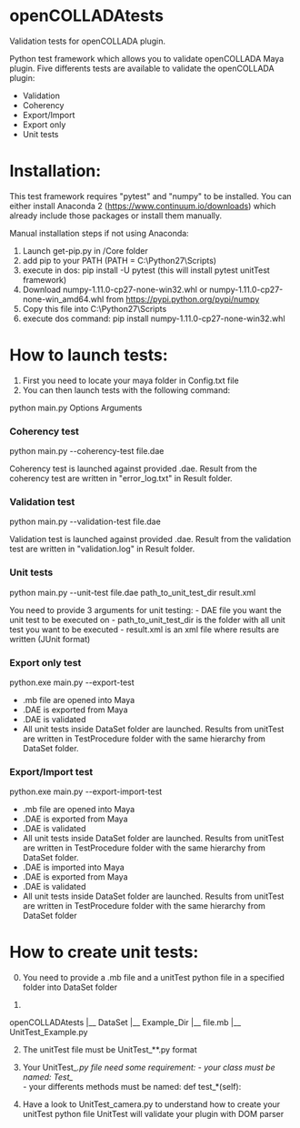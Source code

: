 # openCOLLADAtests
Validation tests for openCOLLADA plugin.

Python test framework which allows you to validate openCOLLADA Maya plugin. Five differents tests are available to validate the openCOLLADA plugin:

- Validation
- Coherency
- Export/Import
- Export only
- Unit tests

# Installation:

This test framework requires "pytest" and "numpy" to be installed. You can either install Anaconda 2 (https://www.continuum.io/downloads) which already include those packages or install them manually.

Manual installation steps if not using Anaconda:

  1. Launch get-pip.py in /Core folder
  2. add pip to your PATH (PATH = C:\Python27\Scripts)
  3. execute in dos: pip install -U pytest   (this will install pytest unitTest framework)
  4. Download numpy-1.11.0-cp27-none-win32.whl or numpy-1.11.0-cp27-none-win_amd64.whl from https://pypi.python.org/pypi/numpy
  5. Copy this file into C:\Python27\Scripts
  6. execute dos command: pip install numpy-1.11.0-cp27-none-win32.whl

# How to launch tests:

  1. First you need to locate your maya folder in Config.txt file
  2. You can then launch tests with the following command:

python main.py Options Arguments

### Coherency test

python main.py --coherency-test file.dae

Coherency test is launched against provided .dae. Result from the coherency test are written in "error_log.txt" in Result folder.

### Validation test

python main.py --validation-test file.dae

Validation test is launched against provided .dae. Result from the validation test are written in "validation.log" in Result folder.

### Unit tests

python main.py --unit-test file.dae path_to_unit_test_dir result.xml

You need to provide 3 arguments for unit testing:
	- DAE file you want the unit test to be executed on
	- path_to_unit_test_dir is the folder with all unit test you want to be executed
	- result.xml is an xml file where results are written (JUnit format)
	
### Export only test

python.exe main.py --export-test
 - .mb file are opened into Maya 
 - .DAE is exported from Maya
 - .DAE is validated
 - All unit tests inside DataSet folder are launched. Results from unitTest are written in TestProcedure folder with the same hierarchy from DataSet folder.

### Export/Import test
	
python.exe main.py --export-import-test
 - .mb file are opened into Maya 
 - .DAE is exported from Maya
 - .DAE is validated
 - All unit tests inside DataSet folder are launched. Results from unitTest are written in TestProcedure folder with the same hierarchy from DataSet folder.
 - .DAE is imported into Maya
 - .DAE is exported from Maya
 - .DAE is validated
 - All unit tests inside DataSet folder are launched. Results from unitTest are written in TestProcedure folder with the same hierarchy from DataSet folder

# How to create unit tests:

  0. You need to provide a .mb file and a unitTest python file in a specified folder into DataSet folder

  1. 
openCOLLADAtests
		|__ DataSet
				|__ Example_Dir
						|__ file.mb
						|__ UnitTest_Example.py

						
  2. The unitTest file must be UnitTest_**.py format

  3. Your UnitTest_*.py file need some requirement:
	- your class must be named:  Test_*						
	- your differents methods must be named:  def test_*(self):

  4. Have a look to UnitTest_camera.py to understand how to create your unitTest python file
	UnitTest will validate your plugin with DOM parser